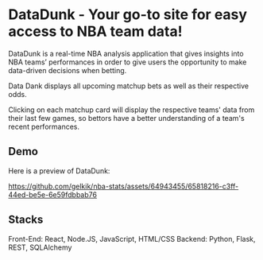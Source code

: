 # DataDunk - Your go-to site for easy access to NBA team data!

DataDunk is a real-time NBA analysis application that gives insights into NBA teams’ performances in order to give users the opportunity to make data-driven decisions when betting. 

Data Dank displays all upcoming matchup bets as well as their respective odds.

Clicking on each matchup card will display the respective teams' data from their last few games, so bettors have a better understanding
of a team's recent performances.

## Demo

Here is a preview of DataDunk:

https://github.com/gelkik/nba-stats/assets/64943455/65818216-c3ff-44ed-be5e-6e59fdbbab76

## Stacks

Front-End: React, Node.JS, JavaScript, HTML/CSS
Backend: Python, Flask, REST, SQLAlchemy
